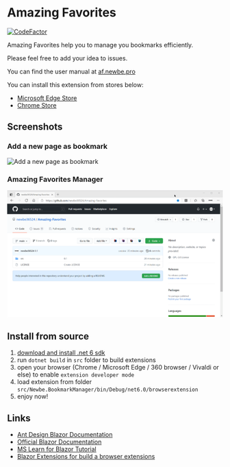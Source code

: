 # Amazing Favorites

[![CodeFactor](https://www.codefactor.io/repository/github/amazing-favorites/amazing-favorites/badge)](https://www.codefactor.io/repository/github/amazing-favorites/amazing-favorites)

Amazing Favorites help you to manage you bookmarks efficiently.

Please feel free to add your idea to issues.

You can find the user manual at [af.newbe.pro](https://af.newbe.pro/docs/)

You can install this extension from stores below:

- [Microsoft Edge Store](https://microsoftedge.microsoft.com/addons/detail/amazing-favorites/bknjgbpkaloajcphccpcnahegfglfiei)
- [Chrome Store](https://chrome.google.com/webstore/detail/amazing-favorites/podhpclhgkdeiechkdceginfehfanhcb)

## Screenshots

### Add a new page as bookmark

![Add a new page as bookmark](https://af.newbe.pro/images/20210805-002.gif)

### Amazing Favorites Manager

![open_manager](./assets/open_manager.gif)

## Install from source

1. [download and install .net 6 sdk](https://dotnet.microsoft.com/download/dotnet/6.0)
2. run `dotnet build` in `src` folder to build extensions
3. open your browser (Chrome / Microsoft Edge / 360 browser / Vivaldi or else) to enable `extension developer mode`
4. load extension from folder `src/Newbe.BookmarkManager/bin/Debug/net6.0/browserextension`
5. enjoy now!

## Links

- [Ant Design Blazor Documentation](https://ant-design-blazor.github.io)
- [Official Blazor Documentation](https://docs.microsoft.com/en-us/aspnet/core/blazor/?WT.mc_id=DT-MVP-5003987)
- [MS Learn for Blazor Tutorial](https://docs.microsoft.com/en-us/learn/modules/build-blazor-webassembly-visual-studio-code/?WT.mc_id=DT-MVP-5003987)
- [Blazor Extensions for build a browser extensions](https://github.com/mingyaulee/Blazor.BrowserExtension)
